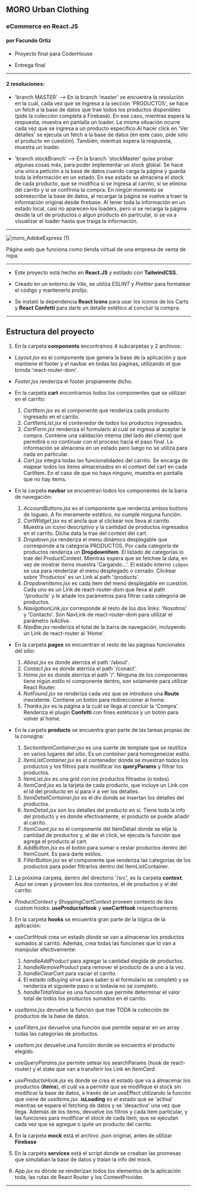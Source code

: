 ## MORO Urban Clothing

### eCommerce en React.JS

#### por Facundo Ortiz

- Proyecto final para CoderHouse

- Entrega final

---

#### 2 resoluciones:

- 'branch MASTER' --> En la branch 'master' se encuentra la resolución en la cuál, cada vez que se ingresa a la sección 'PRODUCTOS', se hace un fetch a la base de datos que trae todos los productos disponibles (pide la colección completa a Firebase). En ese caso, mientras espera la respuesta, muestra en pantalla un loader. La misma situación ocurre cada vez que se ingresa a un producto específico.Al hacer click en 'Ver detalles' se ejecuta un fetch a la base de datos (en este caso, pide sólo el producto en cuestión). También, mientras espera la respuesta, muestra un loader.

- 'branch stockBranch' --> En la branch 'stockMaster' quise probar algunas cosas más, para poder implementar un stock global. Se hace una única petición a la base de datos cuando carga la página y guarda toda la información en un estado. En ese estado se almacena el stock de cada producto, que se modifica si se ingresa al carrito, si se elimina del carrito y si se confirma la compra. En ningún momento se sobreescribe la base de datos, al recargar la página se vuelve a traer la información original desde firebase. Al tener toda la información en un estado local, casi no aparecen los loaders, pero si se recarga la página desde la url de productos o algun producto en particular, si se va a visualizar el loader hasta que traiga la información.

---

![moro_AdobeExpress (1)](https://github.com/fktz94/PreEntrega2-Ortiz/assets/106633973/c769130b-f5cf-4b8a-b900-b91695117633)

Página web que funciona como tienda virtual de una empresa de venta de ropa.

---

- Este proyecto está hecho en **React.JS** y estilado con **TailwindCSS**.

- Creado en un entorno de _Vite_, se utiliza _ESLINT_ y _Prettier_ para formatear el código y mantenerlo prolijo.

- Se instaló la dependencia **React Icons** para usar los íconos de los Carts y **React Confetti** para darle un detalle estético al concluir la compra.

---

## Estructura del proyecto

1. En la carpeta **components** encontramos 4 subcarpetas y 2 archivos:

- _Layout.jsx_ es el componente que genera la base de la aplicación y que mantiene el footer y el navbar en todas las páginas, utilizando el <Outlet /> que brinda 'react-router-dom'.

- _Footer.jsx_ renderiza el footer propiamente dicho.

- En la carpeta **cart** encontramos todos los componentes que se utilizan en el carrito:

  1. _CartItem.jsx_ es el componente que renderiza cada producto ingresado en el carrito.
  2. _CartItemList.jsx_ el contenedor de todos los productos ingresados.
  3. _CartForm.jsx_ renderiza el formulario al cuál se ingresa al aceptar la compra. Contiene una validación interna (del lado del cliente) que permitirá o no continuar con el proceso hacia el paso final. La información se almacena en un estado pero luego no se utiliza para nada en particular.
  4. _Cart.jsx_ integra todas las funcionalidades del carrito. Se encarga de mapear todos los items almacenados en el context del cart en cada CartItem. En el caso de que no haya ninguno, muestra en pantalla que no hay items.

- En la carpeta **navbar** se encuentran todos los componentes de la barra de navegación:

  1. _AccountButtons.jsx_ es el componente que renderiza ambos buttons de logueo. A fin meramente estético, no cumple ninguna función.
  2. _CartWidget.jsx_ es el ancla que al clickear nos lleva al carrito. Muestra un ícono descriptivo y la cantidad de productos ingresados en el carrito. Dicha data la trae del context del cart.
  3. _Dropdown.jsx_ renderiza el menu dinámico desplegable que corresponde a la categoría PRODUCTOS. Por cada categoría de productos renderiza un **DropdownItem**. El listado de categorías lo trae del ProductContext. Mientras espera que se fetchee la data, en vez de mostrar items muestra 'Cargando...'. El estado interno `isOpen` se usa para renderizar el menu desplegado o cerrado. Clickear sobre 'Productos' es un Link al path '/products'.
  4. _DropdownItems.jsx_ es cada item del menú desplegable en cuestión. Cada uno es un Link de react-router-dom que lleva al path '/products' y le añade los parámetros para filtrar cada categoria de productos.
  5. _NavigationLink.jsx_ corresponde al resto de los dos links: 'Nosotros' y 'Contacto'. Son NavLink de react-router-dom para utilizar el parámetro _isActive_.
  6. _NavBar.jsx_ renderiza el total de la barra de navegación, incluyendo un Link de react-router al 'Home'.

- En la carpeta **pages** se encuentran el resto de las páginas funcionales del sitio:

  1. _About.jsx_ es donde aterriza el path '/about'.
  2. _Contact.jsx_ es donde aterriza el path '/conact'.
  3. _Home.jsx_ es donde aterriza el path '/'.
     Ninguna de los componentes tiene nigún estilo ni componente dentro, son solamente para utilizar React Router.
  4. _NotFound.jsx_ se renderiza cada vez que se introduce una **Route** inexistente. Contiene un botón para redireccionar al home.
  5. _Thanks.jsx_ es la página a la cuál se llega al concluir la 'Compra'. Renderiza el plugin **Confetti** con fines estéticos y un botón para volver al home.

- En la carpeta **products** se encuentra gran parte de las tareas propias de la consigna:

  1. _SectionItemContainer.jsx_ es una suerte de template que se reutiliza en varios lugares del sitio. Es un _container_ para homogeneizar estilo.
  2. _ItemListContainer.jsx_ es el contenedor donde se muestran todos los productos y los filtros para modificar los **queryParams** y filtrar los productos.
  3. _ItemList.jsx_ es una grid con los productos filtrados (o todos).
  4. _ItemCard.jsx_ es la tarjeta de cada producto, que incluye un Link con el id del producto en sí para ir a ver los detalles.
  5. _ItemDetailContainer.jsx_ es el div donde se insertan los detalles del productos.
  6. _ItemDetail.jsx_ son los detalles del producto en sí. Tiene toda la info del producto y es donde efectivamente, el producto se puede añadir al carrito.
  7. _ItemCount.jsx_ es el componente del ItemDetail donde se elije la cantidad de productos y, al dar el click, se ejecuta la función que agrega el producto al cart.
  8. _AddButton.jsx_ es el botón para sumar o restar productos dentro del ItemCount. Es para darle estilos.
  9. _FilterButton.jsx_ es el componente que renderiza las categorías de los productos para poder filtrarlos dentro del ItemListContainer.

2. La próxima carpeta, dentro del directorio '/src', es la carpeta **context**. Aquí se crean y proveen los dos contextos, el de productos y el del carrito:

- _ProductContext_ y _ShoppingCartContext_ proveen contexto de dos custom hooks: **useProductsHook** y **useCartHook** respectivamente.

3. En la carpeta **hooks** se encuentra gran parte de la lógica de la aplicación:

- _useCartHook_ crea un estado dónde se van a almacenar los productos sumados al carrito. Además, crea todas las funciones que lo van a manipular efectivamente:

  1. _handleAddProduct_ para agregar la cantidad elegida de productos.
  2. _handleRemoveProduct_ para remover el producto de a uno a la vez.
  3. _handleClearCart_ para vaciar el carrito.
  4. El estado _isBuying_ sirve para saber si el formulario se completó y se renderiza el siguiente paso o si todavía no se completó.
  5. _handleTotalValue_ es una función que permite determinar el valor total de todos los productos sumados en el carrito.

- _useItems.jsx_ devuelve la función que trae TODA la colección de productos de la base de datos.
- _useFilters.jsx_ devuelve una función que permite separar en un array todas las categorías de productos.
- _useItem.jsx_ devuelve una función donde se encuentra el producto elegido.
- _useQueryParams.jsx_ permite setear los searchParams (hook de react-router) y el state que van a transferir los Link en _ItemCard_.
- _useProductsHook.jsx_ es donde se crea el estado que va a almacenar los productos (**items**), el cuál va a permitir que se modifique el stock sin modificar la base de datos, a través de un useEffect utilizando la función que viene de _useItems.jsx_. **isLoading** es el estado que se 'activa' mientras se espera el fetching de datos y se 'desactiva' una vez que llega.
  Además de los items, devuelve los filtros y cada item particular, y las funciones para modificar el stock de cada item, que se ejecutan cada vez que se agregue o quite un producto del carrito.

4. En la carpeta **mock** está el archivo .json original, antes de utilizar **Firebase**
5. En la carpeta **services** está el script donde se creaban las promesas que simulaban la base de datos y traían la info del mock.

6. _App.jsx_ es dónde se renderizan todos los elementos de la aplicación toda, las rutas de React Router y los ContextProvider.

---
